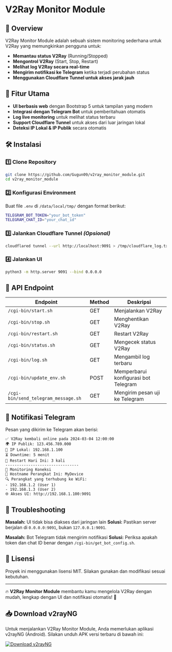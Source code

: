 # V2Ray Monitor Module

## 📌 Overview

V2Ray Monitor Module adalah sebuah sistem monitoring sederhana untuk V2Ray yang memungkinkan pengguna untuk:

- **Memantau status V2Ray** (Running/Stopped)
- **Mengontrol V2Ray** (Start, Stop, Restart)
- **Melihat log V2Ray secara real-time**
- **Mengirim notifikasi ke Telegram** ketika terjadi perubahan status
- **Menggunakan Cloudflare Tunnel untuk akses jarak jauh**

## 🚀 Fitur Utama

- **UI berbasis web** dengan Bootstrap 5 untuk tampilan yang modern
- **Integrasi dengan Telegram Bot** untuk pemberitahuan otomatis
- **Log live monitoring** untuk melihat status terbaru
- **Support Cloudflare Tunnel** untuk akses dari luar jaringan lokal
- **Deteksi IP Lokal & IP Publik** secara otomatis

## 🛠️ Instalasi

### 1️⃣ Clone Repository

```sh
git clone https://github.com/Gugun09/v2ray_monitor_module.git
cd v2ray_monitor_module
```

### 2️⃣ Konfigurasi Environment

Buat file `.env` di `/data/local/tmp/` dengan format berikut:

```sh
TELEGRAM_BOT_TOKEN="your_bot_token"
TELEGRAM_CHAT_ID="your_chat_id"
```

### 3️⃣ Jalankan Cloudflare Tunnel *(Opsional)*

```sh
cloudflared tunnel --url http://localhost:9091 > /tmp/cloudflare_log.txt 2>&1 &
```

### 4️⃣ Jalankan UI

```sh
python3 -m http.server 9091 --bind 0.0.0.0
```

## 📡 API Endpoint

| Endpoint                            | Method | Deskripsi                            |
| ----------------------------------- | ------ | ------------------------------------ |
| `/cgi-bin/start.sh`                 | GET    | Menjalankan V2Ray                    |
| `/cgi-bin/stop.sh`                  | GET    | Menghentikan V2Ray                   |
| `/cgi-bin/restart.sh`               | GET    | Restart V2Ray                        |
| `/cgi-bin/status.sh`                | GET    | Mengecek status V2Ray                |
| `/cgi-bin/log.sh`                   | GET    | Mengambil log terbaru                |
| `/cgi-bin/update_env.sh`            | POST   | Memperbarui konfigurasi bot Telegram |
| `/cgi-bin/send_telegram_message.sh` | GET    | Mengirim pesan uji ke Telegram       |

## 📲 Notifikasi Telegram

Pesan yang dikirim ke Telegram akan berisi:

```
✅ V2Ray kembali online pada 2024-03-04 12:00:00
🌍 IP Publik: 123.456.789.000
📶 IP Lokal: 192.168.1.100
⏳ Downtime: 5 menit
🔄 Restart Hari Ini: 3 kali
--------------------------------
📡 Monitoring Koneksi
🤖 Hostname Perangkat Ini: MyDevice
🔍 Perangkat yang terhubung ke WiFi:
- 192.168.1.2 (User 1)
- 192.168.1.3 (User 2)
🌐 Akses UI: http://192.168.1.100:9091
```

## 🛑 Troubleshooting

**Masalah:** UI tidak bisa diakses dari jaringan lain **Solusi:** Pastikan server berjalan di `0.0.0.0:9091`, bukan `127.0.0.1:9091`.

**Masalah:** Bot Telegram tidak mengirim notifikasi **Solusi:** Periksa apakah token dan chat ID benar dengan `/cgi-bin/get_bot_config.sh`.

## 📜 Lisensi

Proyek ini menggunakan lisensi MIT. Silakan gunakan dan modifikasi sesuai kebutuhan.

---

🔥 **V2Ray Monitor Module** membantu kamu mengelola V2Ray dengan mudah, lengkap dengan UI dan notifikasi otomatis! 🚀

## 📥 Download v2rayNG

Untuk menjalankan V2Ray Monitor Module, Anda memerlukan aplikasi v2rayNG (Android). Silakan unduh APK versi terbaru di bawah ini:

[![Download v2rayNG](https://img.shields.io/badge/Download-v2rayNG-blue?logo=android&style=for-the-badge)](https://github.com/Gugun09/v2rayNG/releases/latest)